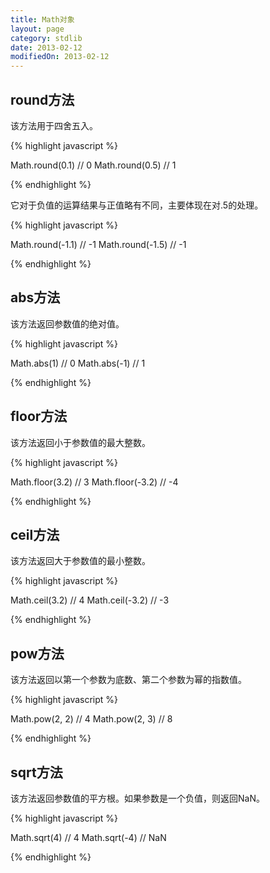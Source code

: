 ```yaml
---
title: Math对象
layout: page
category: stdlib
date: 2013-02-12
modifiedOn: 2013-02-12
---
```


## round方法

该方法用于四舍五入。

{% highlight javascript %}

Math.round(0.1) // 0
Math.round(0.5) // 1

{% endhighlight %}

它对于负值的运算结果与正值略有不同，主要体现在对.5的处理。

{% highlight javascript %}

Math.round(-1.1) // -1
Math.round(-1.5) // -1

{% endhighlight %}

## abs方法

该方法返回参数值的绝对值。

{% highlight javascript %}

Math.abs(1) // 0
Math.abs(-1) // 1

{% endhighlight %}

## floor方法

该方法返回小于参数值的最大整数。

{% highlight javascript %}

Math.floor(3.2) // 3
Math.floor(-3.2) // -4

{% endhighlight %}

## ceil方法

该方法返回大于参数值的最小整数。

{% highlight javascript %}

Math.ceil(3.2) // 4
Math.ceil(-3.2) // -3

{% endhighlight %}

## pow方法

该方法返回以第一个参数为底数、第二个参数为幂的指数值。

{% highlight javascript %}

Math.pow(2, 2) // 4
Math.pow(2, 3) // 8

{% endhighlight %}

## sqrt方法

该方法返回参数值的平方根。如果参数是一个负值，则返回NaN。

{% highlight javascript %}

Math.sqrt(4) // 4
Math.sqrt(-4) // NaN

{% endhighlight %}
